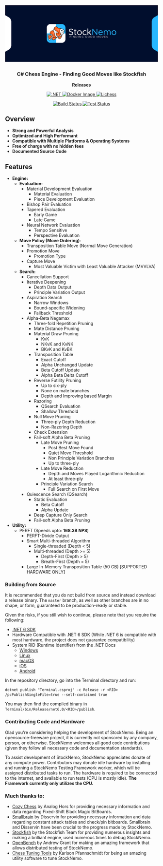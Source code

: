 
<h1 align="center">
	<img
		width="625"
		alt="StockNemo Banner"
		src=".readme/Logo/Banner.png">
</h1>

<h3 align="center">
	C# Chess Engine - Finding Good Moves like Stockfish
</h3>

<p align="center">
	<strong>
		<a href="https://github.com/TheBlackPlague/StockNemo/releases">Releases</a>
	</strong>
</p>

<p align="center">
<a href="https://dotnet.microsoft.com/en-us/download">
<img
        alt=".NET"
        src="https://img.shields.io/badge/.NET-5C2D91?style=for-the-badge&logo=.net&logoColor=white"
>
</a>
<a href="https://github.com/TheBlackPlague/StockNemo/pkgs/container/stocknemo">
<img
        alt="Docker Image"
        src="https://img.shields.io/badge/docker-%230db7ed.svg?style=for-the-badge&logo=docker&logoColor=white"
>
</a>
<a href="https://lichess.org/@/StockNemo">
<img
        alt="Lichess"
        src="https://img.shields.io/badge/Play%20on%20LICHESS-v5.1.0.0-green?logo=lichess&style=for-the-badge"
>
</a>
</p>

<p align="center">
<a href="https://github.com/TheBlackPlague/StockNemo/actions">
<img
		alt="Build Status"
		src="https://github.com/TheBlackPlague/StockNemo/workflows/.NET Core Build/badge.svg"
>
</a>

<a href="https://github.com/TheBlackPlague/StockNemo/actions">
<img
		alt="Test Status"
		src="https://github.com/TheBlackPlague/StockNemo/workflows/.NET Core Unit Test/badge.svg"
>
</a>
</p>

## Overview
* **Strong and Powerful Analysis**
* **Optimized and High Performant**
* **Compatible with Multiple Platforms & Operating Systems**
* **Free of charge with no hidden fees**
* **Documented Source Code**

## Features
* **Engine:**
  * **Evaluation:**
    * Material Development Evaluation
      * Material Evaluation
      * Piece Development Evaluation
    * Bishop Pair Evaluation
    * Tapered Evaluation
      * Early Game
      * Late Game
    * Neural Network Evaluation
      * Tempo Sensitive
      * Perspective Evaluation
  * **Move Policy (Move Ordering)**:
    * Transposition Table Move (Normal Move Generation)
    * Promotion Move
      * Promotion Type
    * Capture Move
      * Most Valuable Victim with Least Valuable Attacker (MVVLVA)
  * **Search:**
    * Cancellation Support
    * Iterative Deepening
      * Depth Data Output
      * Principle Variation Output
    * Aspiration Search
      * Narrow Windows
      * Bound-specific Widening
      * Fallback Threshold
    * Alpha-Beta Negamax
      * Three-fold Repetition Pruning
      * Mate Distance Pruning
      * Material Draw Pruning
        * KvK
        * NKvK and KvNK
        * BKvK and KvBK
      * Transposition Table
        * Exact Cutoff
        * Alpha Unchanged Update
        * Beta Cutoff Update
        * Alpha Beta Delta Cutoff
      * Reverse Futility Pruning
        * Up to six-ply
        * None on mate branches
        * Depth and Improving based Margin
      * Razoring
        * QSearch Evaluation
        * Shallow Threshold
      * Null Move Pruning
        * Three-ply Depth Reduction
        * Non-Razoring Depth
      * Check Extension
      * Fail-soft Alpha Beta Pruning
        * Late Move Pruning
          * Post Best Move Found
          * Quiet Move Threshold
          * Non Principle Variation Branches
          * Up to three-ply
        * Late Move Reduction
          * Depth and Moves Played Logarithmic Reduction
          * At least three-ply
        * Principle Variation Search
          * Full Search on First Move 
    * Quiescence Search (QSearch)
      * Static Evaluation
        * Beta Cutoff
        * Alpha Update
      * Deep Capture Only Search
      * Fail-soft Alpha Beta Pruning
* **Utility:**
  * PERFT (Speeds upto: **168.3B NPS**)
    * PERFT-Divide Output
    * Smart Multi-threaded Algorithm
      * Single-threaded (Depth < 5)
      * Multi-threaded (Depth >= 5)
        * Depth-First (Depth > 5)
        * Breath-First (Depth = 5)
    * Large In-Memory Transposition Table (50 GB) [SUPPORTED HARDWARE ONLY]

### Building from Source
It is recommended that you do not build from source and instead download a 
release binary. The `master` branch, as well as other branches are in no shape,
or form, guaranteed to be production-ready or stable. 

Given the risks, if you still wish to continue, please note that you require the
following:
- [.NET 6 SDK](https://dotnet.microsoft.com/en-us/download/dotnet/6.0)
- Hardware Compatible with .NET 6 SDK (While .NET 6 is compatible with most hardware, 
the project does not guarantee compatibility)
- System RID (Runtime Identifier) from the .NET Docs
  - [Windows](https://docs.microsoft.com/en-us/dotnet/core/rid-catalog#windows-rids)
  - [Linux](https://docs.microsoft.com/en-us/dotnet/core/rid-catalog#linux-rids)
  - [macOS](https://docs.microsoft.com/en-us/dotnet/core/rid-catalog#macos-rids)
  - [iOS](https://docs.microsoft.com/en-us/dotnet/core/rid-catalog#ios-rids)
  - [Android](https://docs.microsoft.com/en-us/dotnet/core/rid-catalog#android-rids)

In the repository directory, go into the Terminal directory and run:

```
dotnet publish "Terminal.csproj" -c Release -r <RID> /p:PublishSingleFile=true --self-contained true
```

You may then find the compiled binary in `Terminal/bin/Release/net6.0/<RID>/publish`.

### Contributing Code and Hardware
Glad you're considering helping the development of StockNemo. Being an
opensource-freeware project, it is currently not sponsored by any company,
person, or otherwise. StockNemo welcomes all good code contributions 
(given they follow all necessary code and documentation standards).

To assist development of StockNemo, StockNemo appreciates donate of any
compute power. Contributors may donate idle hardware by installing and
running a StockNemo Testing Framework worker, which will be assigned 
distributed tasks to run. The hardware is required to be connected to the
internet, and available to run tests (CPU is mostly idle). **The Framework
currently only utilizes the CPU.**

### Much thanks to:
- [Cozy Chess](https://github.com/analog-hors/cozy-chess) by Analog Hors for
providing necessary information and data regarding Fixed-Shift Black Magic
BitBoards.
- [Smallbrain](https://github.com/Disservin/Smallbrain) by Disservin for
providing necessary information and data regarding constant attack tables and
check/pin bitboards. Smallbrain and Disservin have been crucial to the
progress made by StockNemo.
- [Stockfish](https://github.com/official-stockfish/Stockfish) by the
Stockfish Team for providing numerous insights and making a brilliant engine,
used numerous times to debug StockNemo.
- [OpenBench](https://github.com/AndyGrant/OpenBench) by Andrew Grant for making
an amazing framework that allows distributed testing of StockNemo.
- [Chess Tuning Tools](https://github.com/kiudee/chess-tuning-tools) by Karlson 
Pfannschmidt for being an amazing utility software to tune StockNemo.
